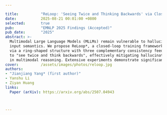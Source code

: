 ```yaml
---

title:          "ReLoop: 'Seeing Twice and Thinking Backwards' via Closed-loop Training to Mitigate Hallucinations in Multimodal Understanding"
date:           2025-08-21 00:01:00 +0800
selected:       true
pub:            "EMNLP 2025 Findings (Accepted)"
pub_date:       "2025"
abstract: >-
  Multimodal Large Language Models (MLLMs) remain vulnerable to hallucinations that contradict or misrepresent
  input semantics. We propose ReLoop*, a closed-loop training framework that enforces cross-modal consistency
  via a ring-shaped structure with three complementary consistency feedback mechanisms. ReLoop encourages models
  to "see twice and think backwards", effectively mitigating hallucinations and improving semantic reliability
  in multimodal reasoning. Extensive experiments demonstrate significant improvements across multiple benchmarks.
cover:          /assets/images/photos/reloop.jpg
authors:
- "Jianjiang Yang* (first author)"
- Yanshu Li
- Ziyan Huang
links:
  Paper (arXiv): https://arxiv.org/abs/2507.04943



---
```

